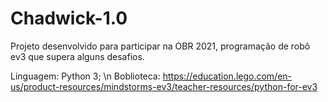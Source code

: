 # Chadwick-1.0
Projeto desenvolvido para participar na OBR 2021, programação de robô ev3 que supera alguns desafios. 

Linguagem: Python 3; \n
Boblioteca: https://education.lego.com/en-us/product-resources/mindstorms-ev3/teacher-resources/python-for-ev3
